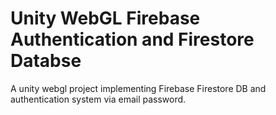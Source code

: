 # Unity WebGL Firebase Authentication and Firestore Databse
 A unity webgl project implementing Firebase Firestore DB and authentication system via email password.
